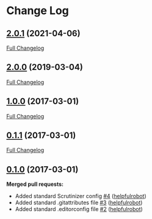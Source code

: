 # Change Log

## [2.0.1](https://github.com/webbuilders-group/silverstripe-limitedrelationsgridfield/tree/2.0.1) (2021-04-06)
[Full Changelog](https://github.com/webbuilders-group/silverstripe-limitedrelationsgridfield/compare/2.0.0...2.0.1)

## [2.0.0](https://github.com/webbuilders-group/silverstripe-limitedrelationsgridfield/tree/2.0.0) (2019-03-04)
[Full Changelog](https://github.com/webbuilders-group/silverstripe-limitedrelationsgridfield/compare/1.0.0...2.0.0)

## [1.0.0](https://github.com/webbuilders-group/silverstripe-limitedrelationsgridfield/tree/1.0.0) (2017-03-01)
[Full Changelog](https://github.com/webbuilders-group/silverstripe-limitedrelationsgridfield/compare/0.1.1...1.0.0)

## [0.1.1](https://github.com/webbuilders-group/silverstripe-limitedrelationsgridfield/tree/0.1.1) (2017-03-01)
[Full Changelog](https://github.com/webbuilders-group/silverstripe-limitedrelationsgridfield/compare/0.1.0...0.1.1)

## [0.1.0](https://github.com/webbuilders-group/silverstripe-limitedrelationsgridfield/tree/0.1.0) (2017-03-01)
**Merged pull requests:**

- Added standard Scrutinizer config [\#4](https://github.com/webbuilders-group/silverstripe-limitedrelationsgridfield/pull/4) ([helpfulrobot](https://github.com/helpfulrobot))
- Added standard .gitattributes file [\#3](https://github.com/webbuilders-group/silverstripe-limitedrelationsgridfield/pull/3) ([helpfulrobot](https://github.com/helpfulrobot))
- Added standard .editorconfig file [\#2](https://github.com/webbuilders-group/silverstripe-limitedrelationsgridfield/pull/2) ([helpfulrobot](https://github.com/helpfulrobot))
